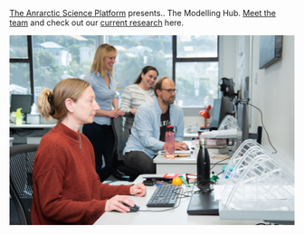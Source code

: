[The Anrarctic Science Platform][platform] presents.. The Modelling Hub.
[Meet the team][team] and check out our [current research][research] here.





[![Screenshot](./images/modelling_hub.jpg)](https://wowchemy.com/hugo-themes/)



[team]: https://modellinghub.github.io/Modelling-Hub/team
[research]: https://modellinghub.github.io/Modelling-Hub/research
[platform]: https://www.antarcticscienceplatform.org.nz